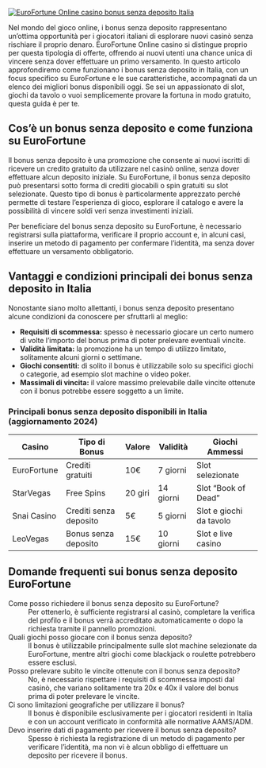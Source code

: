 [![EuroFortune Online casino bonus senza deposito Italia](https://123-caf.pages.dev/gitsignup.png)](https://vrmoo.ru/Bt82HjjY)

<p>Nel mondo del gioco online, i bonus senza deposito rappresentano un’ottima opportunità per i giocatori italiani di esplorare nuovi casinò senza rischiare il proprio denaro. EuroFortune Online casino si distingue proprio per questa tipologia di offerte, offrendo ai nuovi utenti una chance unica di vincere senza dover effettuare un primo versamento. In questo articolo approfondiremo come funzionano i bonus senza deposito in Italia, con un focus specifico su EuroFortune e le sue caratteristiche, accompagnati da un elenco dei migliori bonus disponibili oggi. Se sei un appassionato di slot, giochi da tavolo o vuoi semplicemente provare la fortuna in modo gratuito, questa guida è per te.</p>  <h2>Cos’è un bonus senza deposito e come funziona su EuroFortune</h2> <p>Il bonus senza deposito è una promozione che consente ai nuovi iscritti di ricevere un credito gratuito da utilizzare nel casinò online, senza dover effettuare alcun deposito iniziale. Su EuroFortune, il bonus senza deposito può presentarsi sotto forma di crediti giocabili o spin gratuiti su slot selezionate. Questo tipo di bonus è particolarmente apprezzato perché permette di testare l’esperienza di gioco, esplorare il catalogo e avere la possibilità di vincere soldi veri senza investimenti iniziali.</p> <p>Per beneficiare del bonus senza deposito su EuroFortune, è necessario registrarsi sulla piattaforma, verificare il proprio account e, in alcuni casi, inserire un metodo di pagamento per confermare l’identità, ma senza dover effettuare un versamento obbligatorio.</p>  <h2>Vantaggi e condizioni principali dei bonus senza deposito in Italia</h2> <p>Nonostante siano molto allettanti, i bonus senza deposito presentano alcune condizioni da conoscere per sfruttarli al meglio:</p> <ul>   <li><strong>Requisiti di scommessa:</strong> spesso è necessario giocare un certo numero di volte l’importo del bonus prima di poter prelevare eventuali vincite.</li>   <li><strong>Validità limitata:</strong> la promozione ha un tempo di utilizzo limitato, solitamente alcuni giorni o settimane.</li>   <li><strong>Giochi consentiti:</strong> di solito il bonus è utilizzabile solo su specifici giochi o categorie, ad esempio slot machine o video poker.</li>   <li><strong>Massimali di vincita:</strong> il valore massimo prelevabile dalle vincite ottenute con il bonus potrebbe essere soggetto a un limite.</li> </ul>  <h3>Principali bonus senza deposito disponibili in Italia (aggiornamento 2024)</h3> <table>   <thead>     <tr>       <th>Casino</th>       <th>Tipo di Bonus</th>       <th>Valore</th>       <th>Validità</th>       <th>Giochi Ammessi</th>     </tr>   </thead>   <tbody>     <tr>       <td>EuroFortune</td>       <td>Crediti gratuiti</td>       <td>10€</td>       <td>7 giorni</td>       <td>Slot selezionate</td>     </tr>     <tr>       <td>StarVegas</td>       <td>Free Spins</td>       <td>20 giri</td>       <td>14 giorni</td>       <td>Slot “Book of Dead”</td>     </tr>     <tr>       <td>Snai Casino</td>       <td>Crediti senza deposito</td>       <td>5€</td>       <td>5 giorni</td>       <td>Slot e giochi da tavolo</td>     </tr>     <tr>       <td>LeoVegas</td>       <td>Bonus senza deposito</td>       <td>15€</td>       <td>10 giorni</td>       <td>Slot e live casino</td>     </tr>   </tbody> </table>  <h2>Domande frequenti sui bonus senza deposito EuroFortune</h2> <dl>   <dt>Come posso richiedere il bonus senza deposito su EuroFortune?</dt>   <dd>Per ottenerlo, è sufficiente registrarsi al casinò, completare la verifica del profilo e il bonus verrà accreditato automaticamente o dopo la richiesta tramite il pannello promozioni.</dd>    <dt>Quali giochi posso giocare con il bonus senza deposito?</dt>   <dd>Il bonus è utilizzabile principalmente sulle slot machine selezionate da EuroFortune, mentre altri giochi come blackjack o roulette potrebbero essere esclusi.</dd>    <dt>Posso prelevare subito le vincite ottenute con il bonus senza deposito?</dt>   <dd>No, è necessario rispettare i requisiti di scommessa imposti dal casinò, che variano solitamente tra 20x e 40x il valore del bonus prima di poter prelevare le vincite.</dd>    <dt>Ci sono limitazioni geografiche per utilizzare il bonus?</dt>   <dd>Il bonus è disponibile esclusivamente per i giocatori residenti in Italia e con un account verificato in conformità alle normative AAMS/ADM.</dd>    <dt>Devo inserire dati di pagamento per ricevere il bonus senza deposito?</dt>   <dd>Spesso è richiesta la registrazione di un metodo di pagamento per verificare l’identità, ma non vi è alcun obbligo di effettuare un deposito per ricevere il bonus.</dd> </dl>